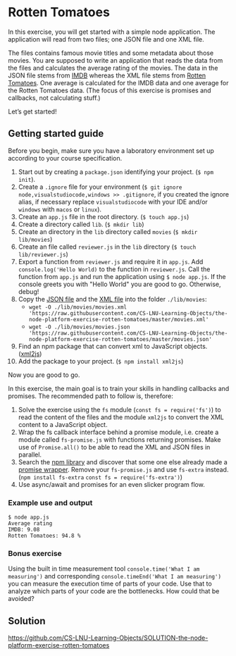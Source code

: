 # Rotten Tomatoes

In this exercise, you will get started with a simple node application. The application will read from two files; one JSON file and one XML file.

The files contains famous movie titles and some metadata about those movies. You are supposed to write an application that reads the data from the files and calculates the average rating of the movies. The data in the JSON file stems from [IMDB](http://www.imdb.com/) whereas the XML file stems from [Rotten Tomatoes](http://www.rottentomatoes.com/). One average is calculated for the IMDB data and one average for the Rotten Tomatoes data. (The focus of this exercise is promises and callbacks, not calculating stuff.)

Let’s get started!

## Getting started guide

Before you begin, make sure you have a laboratory environment set up according to your course specification.

1. Start out by creating a `package.json` identifying your project. (`$ npm init`).
1. Create a `.ignore` file for your environment (`$ git ignore node,visualstudiocode,windows >> .gitignore`, if you created the ignore alias, if necessary replace `visualstudiocode` with your IDE and/or `windows` with `macos` or `linux`).
1. Create an `app.js` file in the root directory. (`$ touch app.js`)
1. Create a directory called `lib`. (`$ mkdir lib`)
1. Create an directory in the `lib` directory called `movies` (`$ mkdir lib/movies`)
1. Create an file called `reviewer.js`  in the `lib` directory (`$ touch lib/reviewer.js`)
1. Export a function from `reviewer.js` and require it in `app.js`. Add `console.log('Hello World)` to the function in `reviewer.js`. Call the function from `app.js` and run the application using `$ node app.js`. If the console greets you with "Hello World" you are good to go. Otherwise, debug!
1. Copy the [JSON file](movies.json) and the [XML file](movies.xml) into the folder `./lib/movies`:
    - `wget -O ./lib/movies/movies.xml 'https://raw.githubusercontent.com/CS-LNU-Learning-Objects/the-node-platform-exercise-rotten-tomatoes/master/movies.xml'`
    - `wget -O ./lib/movies/movies.json 'https://raw.githubusercontent.com/CS-LNU-Learning-Objects/the-node-platform-exercise-rotten-tomatoes/master/movies.json'`
1. Find an npm package that can convert xml to JavaScript objects. ([xml2js](https://www.npmjs.com/package/xml2js))
1. Add the package to your project. (`$ npm install xml2js`)

Now you are good to go.

In this exercise, the main goal is to train your skills in handling callbacks and promises. The recommended path to follow is, therefore:

1. Solve the exercise using the `fs` module (`const fs = require('fs')`) to read the content of the files and the module `xml2js` to convert the XML content to a JavaScript object.
1. Wrap the fs callback interface behind a promise module, i.e. create a module called `fs-promise.js` with functions returning promises. Make use of `Promise.all()` to be able to read the XML and JSON files in parallel.
1. Search the [npm library](https://www.npmjs.com/search?q=fs+promise) and discover that some one else already made a [promise wrapper](https://www.npmjs.com/package/fs-extra). Remove your `fs-promise.js` and use `fs-extra` instead. (`npm install fs-extra` `const fs = require('fs-extra')`)
1. Use async/await and promises for an even slicker program flow.

### Example use and output

```shell
$ node app.js
Average rating
IMDB: 9.08
Rotten Tomatoes: 94.8 %
```

### Bonus exercise

Using the built in time measurement tool `console.time('What I am measuring')` and corresponding `console.timeEnd('What I am measuring')` you can measure the execution time of parts of your code. Use that to analyze which parts of your code are the bottlenecks. How could that be avoided?

## Solution

https://github.com/CS-LNU-Learning-Objects/SOLUTION-the-node-platform-exercise-rotten-tomatoes

